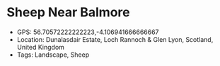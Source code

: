 # Sheep Near Balmore

- GPS: 56.70572222222223,-4.106941666666667
- Location: Dunalasdair Estate, Loch Rannoch & Glen Lyon, Scotland, United Kingdom
- Tags: Landscape, Sheep
